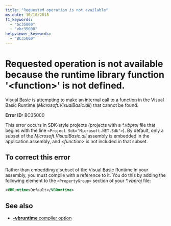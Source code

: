 ```yaml
---
title: "Requested operation is not available"
ms.date: 10/10/2018
f1_keywords:
  - "bc35000"
  - "vbc35000"
helpviewer_keywords:
  - "BC35000"
---
```


# Requested operation is not available because the runtime library function '\<function>' is not defined.

Visual Basic is attempting to make an internal call to a function in the Visual Basic Runtime (*Microsoft.VisualBasic.dll*) that cannot be found.

**Error ID:** BC35000

This error occurs in SDK-style projects (projects with a *\*.vbproj* file that begins with the line `<Project Sdk="Microsoft.NET.Sdk">`). By default, only a subset of the *Microsoft.VisualBasic.dll* assembly is embedded in the application assembly, and *\<function>* is not included in that subset.

## To correct this error

Rather than embedding a subset of the Visual Basic Runtime in your assembly, you must compile with a reference to it. You do this by adding the following element to the `<PropertyGroup>` section of your *\*.vbproj* file:

```xml
<VBRuntime>Default</VBRuntime>
```

## See also

- [**-vbruntime** compiler option](../../reference/command-line-compiler/vbruntime.md)
